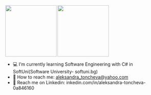 <div>
  <img height="160" align="left" src="https://github-readme-stats.vercel.app/api?username=tonchevaAleksandra
&count_private=true&true&hide=issues&show_icons=true" />
  <img height="160" src="https://github-readme-stats.vercel.app/api/top-langs/?username=tonchevaAleksandra
&layout=compact" />
</div>



- 💻 I’m currently learning Software Engineering with C# in SoftUni(Software University- softuni.bg)
- 📧 How to reach me: aleksandra_toncheva@yahoo.com
- 🎯 Reach me on Linkedin: inkedin.com/in/aleksandra-toncheva-0a846160


